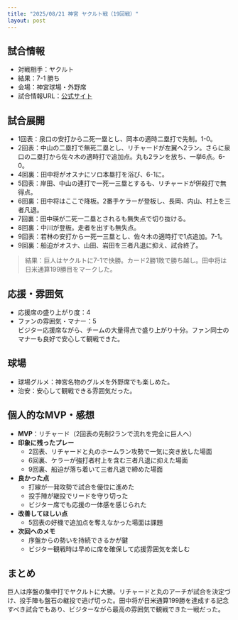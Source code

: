 ```yaml
---
title: "2025/08/21 神宮 ヤクルト戦（19回戦）"
layout: post
---
```


## 試合情報
- 対戦相手：ヤクルト
- 結果：7-1 勝ち
- 会場：神宮球場・外野席
- 試合情報URL：[公式サイト](https://www.giants.jp/game/20250821_8001_1/)

<!--more-->

## 試合展開
- 1回表：泉口の安打から二死一塁とし、岡本の適時二塁打で先制。1-0。
- 2回表：中山の二塁打で無死二塁とし、リチャードが左翼へ2ラン。さらに泉口の二塁打から佐々木の適時打で追加点。丸も2ランを放ち、一挙6点。6-0。
- 4回裏：田中将がオスナにソロ本塁打を浴び、6-1に。
- 5回表：岸田、中山の連打で一死一三塁とするも、リチャードが併殺打で無得点。
- 6回裏：田中将はここで降板。2番手ケラーが登板し、長岡、内山、村上を三者凡退。
- 7回裏：田中瑛が二死一二塁とされるも無失点で切り抜ける。
- 8回裏：中川が登板。走者を出すも無失点。
- 9回表：若林の安打から一死一三塁とし、佐々木の適時打で1点追加。7-1。
- 9回裏：船迫がオスナ、山田、岩田を三者凡退に抑え、試合終了。

> 結果：巨人はヤクルトに7-1で快勝。カード2勝1敗で勝ち越し。田中将は日米通算199勝目をマークした。

## 応援・雰囲気
- 応援席の盛り上がり度：4  
- ファンの雰囲気・マナー：5  
ビジター応援席ながら、チームの大量得点で盛り上がり十分。ファン同士のマナーも良好で安心して観戦できた。

## 球場
- 球場グルメ：神宮名物のグルメを外野席でも楽しめた。  
- 治安：安心して観戦できる雰囲気だった。  

## 個人的なMVP・感想
- **MVP**：リチャード（2回表の先制2ランで流れを完全に巨人へ）  
- **印象に残ったプレー**  
  - 2回表、リチャードと丸のホームラン攻勢で一気に突き放した場面  
  - 6回裏、ケラーが強打者村上を含む三者凡退に抑えた場面  
  - 9回裏、船迫が落ち着いて三者凡退で締めた場面  
- **良かった点**  
  - 打線が一発攻勢で試合を優位に進めた  
  - 投手陣が継投でリードを守り切った  
  - ビジター席でも応援の一体感を感じられた  
- **改善してほしい点**  
  - 5回表の好機で追加点を奪えなかった場面は課題  
- **次回へのメモ**  
  - 序盤からの勢いを持続できるかが鍵  
  - ビジター観戦時は早めに席を確保して応援雰囲気を楽しむ  

## まとめ
巨人は序盤の集中打でヤクルトに大勝。リチャードと丸のアーチが試合を決定づけ、投手陣も盤石の継投で逃げ切った。田中将が日米通算199勝を達成する記念すべき試合でもあり、ビジターながら最高の雰囲気で観戦できた一戦だった。
